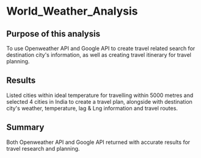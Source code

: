 # World_Weather_Analysis

## Purpose of this analysis

To use Openweather API and Google API to create travel related search for destination city's information, as well as creating travel itinerary for travel planning. 

## Results

Listed cities within ideal temperature for travelling within 5000 metres and selected 4 cities in India to create a travel plan, alongside with destination city's weather, temperature, lag & Lng information and travel routes. 

## Summary

Both Openweather API and Google API returned with accurate results for travel research and planning. 
